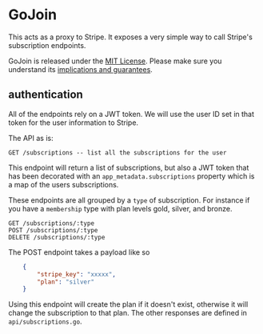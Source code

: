 # GoJoin

This acts as a proxy to Stripe. It exposes a very simple way to call Stripe's subscription endpoints.

GoJoin is released under the [MIT License](LICENSE).
Please make sure you understand its [implications and guarantees](https://writing.kemitchell.com/2016/09/21/MIT-License-Line-by-Line.html).

## authentication
All of the endpoints rely on a JWT token. We will use the user ID set in that token for the user information to Stripe.

The API as is:

    GET /subscriptions -- list all the subscriptions for the user

This endpoint will return a list of subscriptions, but also a JWT token that has been decorated with an `app_metadata.subscriptions` property which is a map of the users subscriptions.

These endpoints are all grouped by a `type` of subscription. For instance if you have a `membership` type with
plan levels gold, silver, and bronze.

    GET /subscriptions/:type
    POST /subscriptions/:type
    DELETE /subscriptions/:type

The POST endpoint takes a payload like so

``` json
    {
        "stripe_key": "xxxxx",
        "plan": "silver"
    }
```

Using this endpoint will create the plan if it doesn't exist, otherwise it will change the subscription to that plan.
The other responses are defined in `api/subscriptions.go`.
